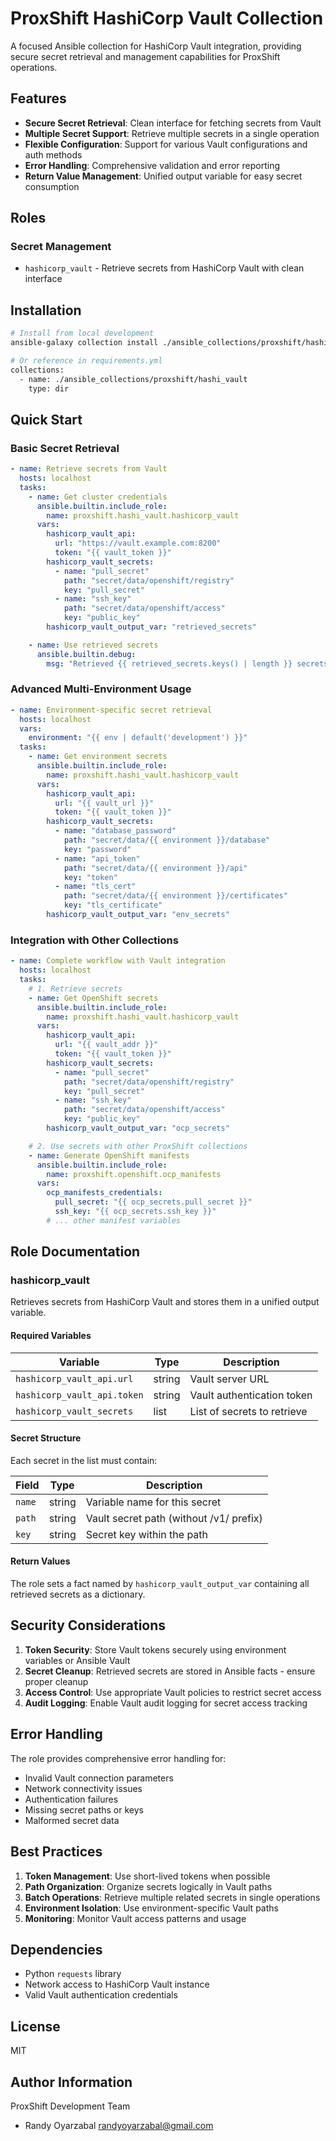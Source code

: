 # ProxShift HashiCorp Vault Collection

A focused Ansible collection for HashiCorp Vault integration, providing secure secret retrieval and management capabilities for ProxShift operations.

## Features

- **Secure Secret Retrieval**: Clean interface for fetching secrets from Vault
- **Multiple Secret Support**: Retrieve multiple secrets in a single operation
- **Flexible Configuration**: Support for various Vault configurations and auth methods
- **Error Handling**: Comprehensive validation and error reporting
- **Return Value Management**: Unified output variable for easy secret consumption

## Roles

### Secret Management
- `hashicorp_vault` - Retrieve secrets from HashiCorp Vault with clean interface

## Installation

```bash
# Install from local development
ansible-galaxy collection install ./ansible_collections/proxshift/hashi_vault

# Or reference in requirements.yml
collections:
  - name: ./ansible_collections/proxshift/hashi_vault
    type: dir
```

## Quick Start

### Basic Secret Retrieval

```yaml
- name: Retrieve secrets from Vault
  hosts: localhost
  tasks:
    - name: Get cluster credentials
      ansible.builtin.include_role:
        name: proxshift.hashi_vault.hashicorp_vault
      vars:
        hashicorp_vault_api:
          url: "https://vault.example.com:8200"
          token: "{{ vault_token }}"
        hashicorp_vault_secrets:
          - name: "pull_secret"
            path: "secret/data/openshift/registry"
            key: "pull_secret"
          - name: "ssh_key"
            path: "secret/data/openshift/access"
            key: "public_key"
        hashicorp_vault_output_var: "retrieved_secrets"

    - name: Use retrieved secrets
      ansible.builtin.debug:
        msg: "Retrieved {{ retrieved_secrets.keys() | length }} secrets"
```

### Advanced Multi-Environment Usage

```yaml
- name: Environment-specific secret retrieval
  hosts: localhost
  vars:
    environment: "{{ env | default('development') }}"
  tasks:
    - name: Get environment secrets
      ansible.builtin.include_role:
        name: proxshift.hashi_vault.hashicorp_vault
      vars:
        hashicorp_vault_api:
          url: "{{ vault_url }}"
          token: "{{ vault_token }}"
        hashicorp_vault_secrets:
          - name: "database_password"
            path: "secret/data/{{ environment }}/database"
            key: "password"
          - name: "api_token"
            path: "secret/data/{{ environment }}/api"
            key: "token"
          - name: "tls_cert"
            path: "secret/data/{{ environment }}/certificates"
            key: "tls_certificate"
        hashicorp_vault_output_var: "env_secrets"
```

### Integration with Other Collections

```yaml
- name: Complete workflow with Vault integration
  hosts: localhost
  tasks:
    # 1. Retrieve secrets
    - name: Get OpenShift secrets
      ansible.builtin.include_role:
        name: proxshift.hashi_vault.hashicorp_vault
      vars:
        hashicorp_vault_api:
          url: "{{ vault_addr }}"
          token: "{{ vault_token }}"
        hashicorp_vault_secrets:
          - name: "pull_secret"
            path: "secret/data/openshift/registry"
            key: "pull_secret"
          - name: "ssh_key"
            path: "secret/data/openshift/access"
            key: "public_key"
        hashicorp_vault_output_var: "ocp_secrets"

    # 2. Use secrets with other ProxShift collections
    - name: Generate OpenShift manifests
      ansible.builtin.include_role:
        name: proxshift.openshift.ocp_manifests
      vars:
        ocp_manifests_credentials:
          pull_secret: "{{ ocp_secrets.pull_secret }}"
          ssh_key: "{{ ocp_secrets.ssh_key }}"
        # ... other manifest variables
```

## Role Documentation

### hashicorp_vault

Retrieves secrets from HashiCorp Vault and stores them in a unified output variable.

#### Required Variables

| Variable | Type | Description |
|----------|------|-------------|
| `hashicorp_vault_api.url` | string | Vault server URL |
| `hashicorp_vault_api.token` | string | Vault authentication token |
| `hashicorp_vault_secrets` | list | List of secrets to retrieve |

#### Secret Structure

Each secret in the list must contain:

| Field | Type | Description |
|-------|------|-------------|
| `name` | string | Variable name for this secret |
| `path` | string | Vault secret path (without /v1/ prefix) |
| `key` | string | Secret key within the path |

#### Return Values

The role sets a fact named by `hashicorp_vault_output_var` containing all retrieved secrets as a dictionary.

## Security Considerations

1. **Token Security**: Store Vault tokens securely using environment variables or Ansible Vault
2. **Secret Cleanup**: Retrieved secrets are stored in Ansible facts - ensure proper cleanup
3. **Access Control**: Use appropriate Vault policies to restrict secret access
4. **Audit Logging**: Enable Vault audit logging for secret access tracking

## Error Handling

The role provides comprehensive error handling for:

- Invalid Vault connection parameters
- Network connectivity issues
- Authentication failures
- Missing secret paths or keys
- Malformed secret data

## Best Practices

1. **Token Management**: Use short-lived tokens when possible
2. **Path Organization**: Organize secrets logically in Vault paths
3. **Batch Operations**: Retrieve multiple related secrets in single operations
4. **Environment Isolation**: Use environment-specific Vault paths
5. **Monitoring**: Monitor Vault access patterns and usage

## Dependencies

- Python `requests` library
- Network access to HashiCorp Vault instance
- Valid Vault authentication credentials

## License

MIT

## Author Information

ProxShift Development Team
- Randy Oyarzabal <randyoyarzabal@gmail.com>
